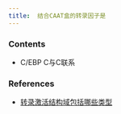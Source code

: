```yaml
---
title:  结合CAAT盒的转录因子是
--- 
```


### Contents
- C/EBP C与C联系

### References
- [转录激活结构域包括哪些类型](/转录激活结构域包括哪些类型)
